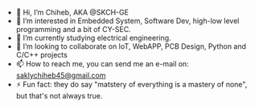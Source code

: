 - 👋 Hi, I’m Chiheb, AKA @SKCH-GE
- 👀 I’m interested in Embedded System, Software Dev, high-low level programming and a bit of CY-SEC.
- 🌱 I’m currently studying electrical engineering.
- 💞️ I’m looking to collaborate on IoT, WebAPP, PCB Design, Python and C/C++ projects
- 📫 How to reach me, you can send me an e-mail on: saklychiheb45@gmail.com
- ⚡ Fun fact: they do say "matstery of everything is a mastery of none", but that's not always true.

<!---
SKCH-GE/SKCH-GE is a ✨ special ✨ repository because its `README.md` (this file) appears on your GitHub profile.
You can click the Preview link to take a look at your changes.
--->
